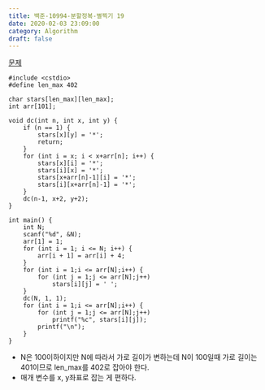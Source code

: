 ```yaml
---
title: 백준-10994-분할정복-별찍기 19
date: 2020-02-03 23:09:00
category: Algorithm
draft: false
---
```


[문제](https://www.acmicpc.net/problem/10994)

```cpp{3}
#include <cstdio>
#define len_max 402

char stars[len_max][len_max];
int arr[101];

void dc(int n, int x, int y) {
	if (n == 1) {
		stars[x][y] = '*';
		return;
	}
	for (int i = x; i < x+arr[n]; i++) {
		stars[x][i] = '*';
		stars[i][x] = '*';
		stars[x+arr[n]-1][i] = '*';
		stars[i][x+arr[n]-1] = '*';
	}
	dc(n-1, x+2, y+2);
}

int main() {
	int N;
	scanf("%d", &N);
	arr[1] = 1;
	for (int i = 1; i <= N; i++) {
		arr[i + 1] = arr[i] + 4;
	}
	for (int i = 1;i <= arr[N];i++) {
		for (int j = 1;j <= arr[N];j++)
			stars[i][j] = ' ';
	}
	dc(N, 1, 1);
	for (int i = 1;i <= arr[N];i++) {
		for (int j = 1;j <= arr[N];j++)
			printf("%c", stars[i][j]);
		printf("\n");
	}
}
```

- N은 100이하이지만 N에 따라서 가로 길이가 변하는데 N이 100일때 가로 길이는 401이므로 len_max를 402로 잡아야 한다.
- 매개 변수를 x, y좌표로 잡는 게 편하다.